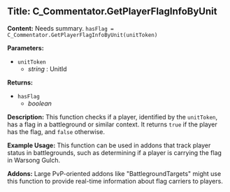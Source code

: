 ## Title: C_Commentator.GetPlayerFlagInfoByUnit

**Content:**
Needs summary.
`hasFlag = C_Commentator.GetPlayerFlagInfoByUnit(unitToken)`

**Parameters:**
- `unitToken`
  - *string* : UnitId

**Returns:**
- `hasFlag`
  - *boolean*

**Description:**
This function checks if a player, identified by the `unitToken`, has a flag in a battleground or similar context. It returns `true` if the player has the flag, and `false` otherwise.

**Example Usage:**
This function can be used in addons that track player status in battlegrounds, such as determining if a player is carrying the flag in Warsong Gulch.

**Addons:**
Large PvP-oriented addons like "BattlegroundTargets" might use this function to provide real-time information about flag carriers to players.